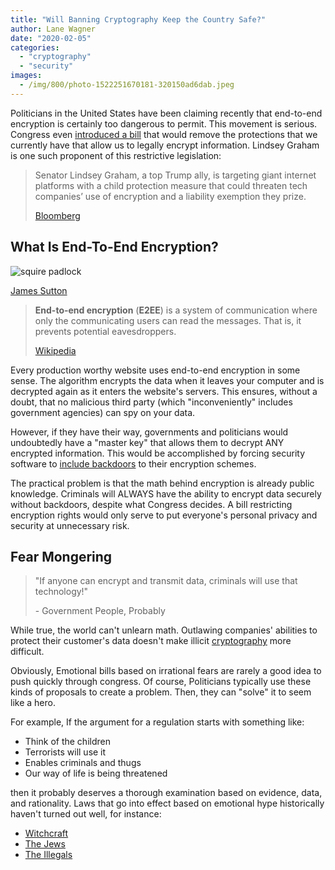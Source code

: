 ```yaml
---
title: "Will Banning Cryptography Keep the Country Safe?"
author: Lane Wagner
date: "2020-02-05"
categories: 
  - "cryptography"
  - "security"
images:
  - /img/800/photo-1522251670181-320150ad6dab.jpeg
---
```


Politicians in the United States have been claiming recently that end-to-end encryption is certainly too dangerous to permit. This movement is serious. Congress even [introduced a bill](https://assets.bwbx.io/documents/users/iqjWHBFdfxIU/rUwvwv0X.db8/v0) that would remove the protections that we currently have that allow us to legally encrypt information. Lindsey Graham is one such proponent of this restrictive legislation:

> Senator Lindsey Graham, a top Trump ally, is targeting giant internet platforms with a child protection measure that could threaten tech companies’ use of encryption and a liability exemption they prize.
> 
> [Bloomberg](https://www.bloomberg.com/news/articles/2020-01-30/lindsey-graham-proposal-could-expose-apple-facebook-to-lawsuits)

## What Is End-To-End Encryption?

![squire padlock](/img/800/photo-1484043937869-a468066a4fbd-1024x683.jpeg)

[James Sutton](https://unsplash.com/photos/FqaybX9ZiOU)

> **End-to-end encryption** (**E2EE**) is a system of communication where only the communicating users can read the messages. That is, it prevents potential eavesdroppers.
> 
> [Wikipe](https://en.wikipedia.org/wiki/End-to-end_encryption)[d](https://en.wikipedia.org/wiki/End-to-end_encryption)[ia](https://en.wikipedia.org/wiki/End-to-end_encryption)

Every production worthy website uses end-to-end encryption in some sense. The algorithm encrypts the data when it leaves your computer and is decrypted again as it enters the website's servers. This ensures, without a doubt, that no malicious third party (which "inconveniently" includes government agencies) can spy on your data.

However, if they have their way, governments and politicians would undoubtedly have a "master key" that allows them to decrypt ANY encrypted information. This would be accomplished by forcing security software to [include backdoors](https://protonmail.com/blog/encryption-backdoor/) to their encryption schemes.

The practical problem is that the math behind encryption is already public knowledge. Criminals will ALWAYS have the ability to encrypt data securely without backdoors, despite what Congress decides. A bill restricting encryption rights would only serve to put everyone's personal privacy and security at unnecessary risk.

## Fear Mongering

> "If anyone can encrypt and transmit data, criminals will use that technology!"
> 
> \- Government People, Probably

While true, the world can't unlearn math. Outlawing companies' abilities to protect their customer's data doesn't make illicit [cryptography](/cryptography/what-is-cryptography/) more difficult.

Obviously, Emotional bills based on irrational fears are rarely a good idea to push quickly through congress. Of course, Politicians typically use these kinds of proposals to create a problem. Then, they can "solve" it to seem like a hero.

For example, If the argument for a regulation starts with something like:

- Think of the children
- Terrorists will use it
- Enables criminals and thugs
- Our way of life is being threatened

then it probably deserves a thorough examination based on evidence, data, and rationality. Laws that go into effect based on emotional hype historically haven't turned out well, for instance:

- [Witchcraft](https://blog.mass.gov/masslawlib/civil-procedure/witchcraft-law-up-to-the-salem-witchraft-trials-of-1692/)
- [The Jews](https://en.wikipedia.org/wiki/Anti-Jewish_legislation_in_pre-war_Nazi_Germany)
- [The Illegals](https://www.washingtonexaminer.com/be-wary-of-emotionally-charged-laws-named-after-dead-people)
